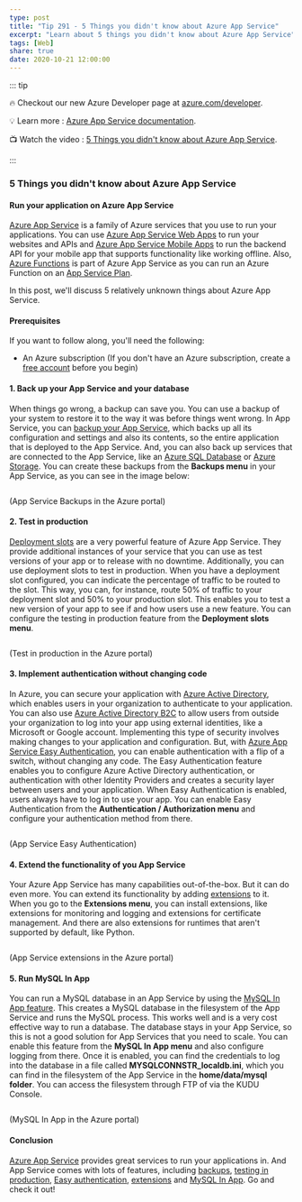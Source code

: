 ```yaml
---
type: post
title: "Tip 291 - 5 Things you didn't know about Azure App Service"
excerpt: "Learn about 5 things you didn't know about Azure App Service"
tags: [Web]
share: true
date: 2020-10-21 12:00:00
---
```


::: tip 

:fire: Checkout our new Azure Developer page at [azure.com/developer](https://azure.com/developer?WT.mc_id=azure-azuredevtips-azureappsdev).

:bulb: Learn more : [Azure App Service documentation](https://docs.microsoft.com/azure/app-service/?WT.mc_id=docs-azuredevtips-azureappsdev). 

:tv: Watch the video : [5 Things you didn't know about Azure App Service](https://youtu.be/2CLcw-PXXa4?WT.mc_id=youtube-azuredevtips-azureappsdev).

:::

### 5 Things you didn't know about Azure App Service

#### Run your application on Azure App Service
[Azure App Service](https://azure.microsoft.com/services/app-service/?WT.mc_id=azure-azuredevtips-azureappsdev) is a family of Azure services that you use to run your applications. You can use [Azure App Service Web Apps](https://azure.microsoft.com/services/app-service/web/?WT.mc_id=azure-azuredevtips-azureappsdev) to run your websites and APIs and [Azure App Service Mobile Apps](https://azure.microsoft.com/services/app-service/mobile/?WT.mc_id=azure-azuredevtips-azureappsdev) to run the backend API for your mobile app that supports functionality like working offline. Also, [Azure Functions](https://azure.microsoft.com/services/functions/) is part of Azure App Service as you can run an Azure Function on an [App Service Plan](https://docs.microsoft.com/azure/app-service/overview-hosting-plans?WT.mc_id=docs-azuredevtips-azureappsdev). 

In this post, we'll discuss 5 relatively unknown things about Azure App Service. 

#### Prerequisites
If you want to follow along, you'll need the following:
* An Azure subscription (If you don't have an Azure subscription, create a [free account](https://azure.microsoft.com/free/?WT.mc_id=azure-azuredevtips-azureappsdev) before you begin)

#### 1. Back up your App Service and your database
When things go wrong, a backup can save you. You can use a backup of your system to restore it to the way it was before things went wrong. In App Service, you can [backup your App Service](https://docs.microsoft.com/azure/app-service/manage-backup?WT.mc_id=docs-azuredevtips-azureappsdev), which backs up all its configuration and settings and also its contents, so the entire application that is deployed to the App Service. And, you can also back up services that are connected to the App Service, like an [Azure SQL Database](https://azure.microsoft.com/services/sql-database/?WT.mc_id=azure-azuredevtips-azureappsdev) or [Azure Storage](https://azure.microsoft.com/services/storage/?WT.mc_id=azure-azuredevtips-azureappsdev). You can create these backups from the **Backups menu** in your App Service, as you can see in the image below:

<img :src="$withBase('/files/77backup.png')">

(App Service Backups in the Azure portal)

#### 2. Test in production
[Deployment slots](https://docs.microsoft.com/azure/app-service/deploy-staging-slots?WT.mc_id=docs-azuredevtips-azureappsdev) are a very powerful feature of Azure App Service. They provide additional instances of your service that you can use as test versions of your app or to release with no downtime. Additionally, you can use deployment slots to test in production. When you have a deployment slot configured, you can indicate the percentage of traffic to be routed to the slot. This way, you can, for instance, route 50% of traffic to your deployment slot and 50% to your production slot. This enables you to test a new version of your app to see if and how users use a new feature. You can configure the testing in production feature from the **Deployment slots menu**. 

<img :src="$withBase('/files/77testinproduction.png')">

(Test in production in the Azure portal)

#### 3. Implement authentication without changing code
In Azure, you can secure your application with [Azure Active Directory](https://azure.microsoft.com/services/active-directory/?WT.mc_id=azure-azuredevtips-azureappsdev), which enables users in your organization to authenticate to your application. You can also use [Azure Active Directory B2C](https://azure.microsoft.com/services/active-directory/external-identities/b2c/?WT.mc_id=azure-azuredevtips-azureappsdev) to allow users from outside your organization to log into your app using external identities, like a Microsoft or Google account. Implementing this type of security involves making changes to your application and configuration. But, with [Azure App Service Easy Authentication](https://docs.microsoft.com/azure/app-service/overview-authentication-authorization?WT.mc_id=azure-azuredevtips-azureappsdev), you can enable authentication with a flip of a switch, without changing any code. The Easy Authentication feature enables you to configure Azure Active Directory authentication, or authentication with other Identity Providers and creates a security layer between users and your application. When Easy Authentication is enabled, users always have to log in to use your app. You can enable Easy Authentication from the **Authentication / Authorization menu** and configure your authentication method from there.

<img :src="$withBase('/files/77auth.png')">

(App Service Easy Authentication)

#### 4. Extend the functionality of you App Service
Your Azure App Service has many capabilities out-of-the-box. But it can do even more. You can extend its functionality by adding [extensions](https://azure.microsoft.com/blog/azure-web-sites-extensions/?WT.mc_id=azure-azuredevtips-azureappsdev) to it. When you go to the **Extensions menu**, you can install extensions, like extensions for monitoring and logging and extensions for certificate management. And there are also extensions for runtimes that aren't supported by default, like Python.

<img :src="$withBase('/files/77extensions.png')">

(App Service extensions in the Azure portal)

#### 5. Run MySQL In App
You can run a MySQL database in an App Service by using the [MySQL In App feature](https://github.com/projectkudu/kudu/wiki/MySQL-in-app?WT.mc_id=github-azuredevtips-azureappsdev). This creates a MySQL database in the filesystem of the App Service and runs the MySQL process. This works well and is a very cost effective way to run a database. The database stays in your App Service, so this is not a good solution for App Services that you need to scale. You can enable this feature from the **MySQL In App menu** and also configure logging from there. Once it is enabled, you can find the credentials to log into the database in a file called **MYSQLCONNSTR_localdb.ini**, which you can find in the filesystem of the App Service in the **home/data/mysql folder**. You can access the filesystem through FTP of via the KUDU Console. 

<img :src="$withBase('/files/77mysql.png')">

(MySQL In App in the Azure portal)

#### Conclusion
[Azure App Service](https://azure.microsoft.com/services/app-service/?WT.mc_id=azure-azuredevtips-azureappsdev) provides great services to run your applications in. And App Service comes with lots of features, including [backups](https://docs.microsoft.com/azure/app-service/manage-backup?WT.mc_id=docs-azuredevtips-azureappsdev), [testing in production](https://docs.microsoft.com/azure/app-service/deploy-staging-slots?WT.mc_id=docs-azuredevtips-azureappsdev#route-traffic), [Easy authentication](https://docs.microsoft.com/azure/app-service/overview-authentication-authorization?WT.mc_id=azure-azuredevtips-azureappsdev), [extensions](https://azure.microsoft.com/blog/azure-web-sites-extensions/?WT.mc_id=azure-azuredevtips-azureappsdev) and [MySQL In App](https://github.com/projectkudu/kudu/wiki/MySQL-in-app?WT.mc_id=github-azuredevtips-azureappsdev). Go and check it out!